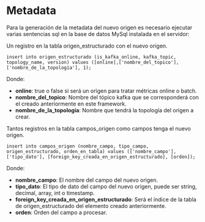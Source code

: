 # Metadata

Para la generación de la metadata del nuevo origen es necesario ejecutar varias sentencias sql en la base de datos MySql 
instalada en el servidor:

Un registro en la tabla origen_estructurado con el nuevo origen.
```
insert into origen_estructurado (is_kafka_online, kafka_topic, topology_name, version) values ([online],['nombre_del_topico'],['nombre_de_la_topología'], 1);
```
Donde:

- **online**: true o false si será un origen para tratar métricas online o batch.
- **nombre_del_topico**: Nombre del tópico kafka que se corresponderá con el creado anteriormente en este framework.
- **nombre_de_la_topología**: Nombre que tendrá la topología del origen a crear.


Tantos registros en la tabla campos_origen como campos tenga el nuevo origen.
```
insert into campos_origen (nombre_campo, tipo_campo, origen_estructurado, orden_en_tabla) values (['nombre_campo'], ['tipo_dato'], [foreign_key_creada_en_origen_estructurado], [orden]);
```

Donde:

- **nombre_campo**: El nombre del campo del nuevo origen.
- **tipo_dato**: El tipo de dato del campo del nuevo origen, puede ser string, decimal, array<double>, int o timestamp.
- **foreign_key_creada_en_origen_estructurado**: Será el índice de la tabla de origen_estructurado del elemento creado anteriormente.
- **orden**: Orden del campo a procesar.

        
